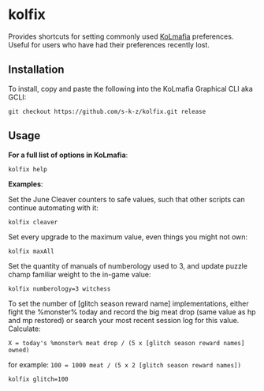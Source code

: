 # kolfix

Provides shortcuts for setting commonly used [KoLmafia](https://github.com/kolmafia/kolmafia/) preferences. Useful for users who have had their preferences recently lost.

## Installation

To install, copy and paste the following into the KoLmafia Graphical CLI aka GCLI:

```
git checkout https://github.com/s-k-z/kolfix.git release
```

## Usage

__For a full list of options in KoLmafia__:
```
kolfix help
```

__Examples__:

Set the June Cleaver counters to safe values, such that other scripts can continue automating with it:
```
kolfix cleaver
```

Set every upgrade to the maximum value, even things you might not own:
```
kolfix maxAll
```

Set the quantity of manuals of numberology used to 3, and update puzzle champ familiar weight to the in-game value:
```
kolfix numberology=3 witchess
```

To set the number of [glitch season reward name] implementations, either fight the %monster% today and record the big meat drop (same value as hp and mp restored) or search your most recent session log for this value. Calculate: 

`X = today's %monster% meat drop / (5 x [glitch season reward names] owned)`

for example: `100 = 1000 meat / (5 x 2 [glitch season reward names])`
```
kolfix glitch=100
```